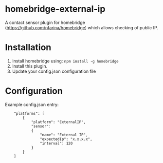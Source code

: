 # homebridge-external-ip
A contact sensor plugin for homebridge (https://github.com/nfarina/homebridge) which allows checking of public IP.

# Installation
1. Install homebridge using: `npm install -g homebridge`
2. Install this plugin.
3. Update your config.json configuration file

# Configuration
Example config.json entry:
```
    "platforms": [
		{
			"platform": "ExternalIP",
			"sensor": 
			{
                "name": "External IP",
                "expectedIp": "x.x.x.x",
                "interval": 120
            }
		}
	]
```